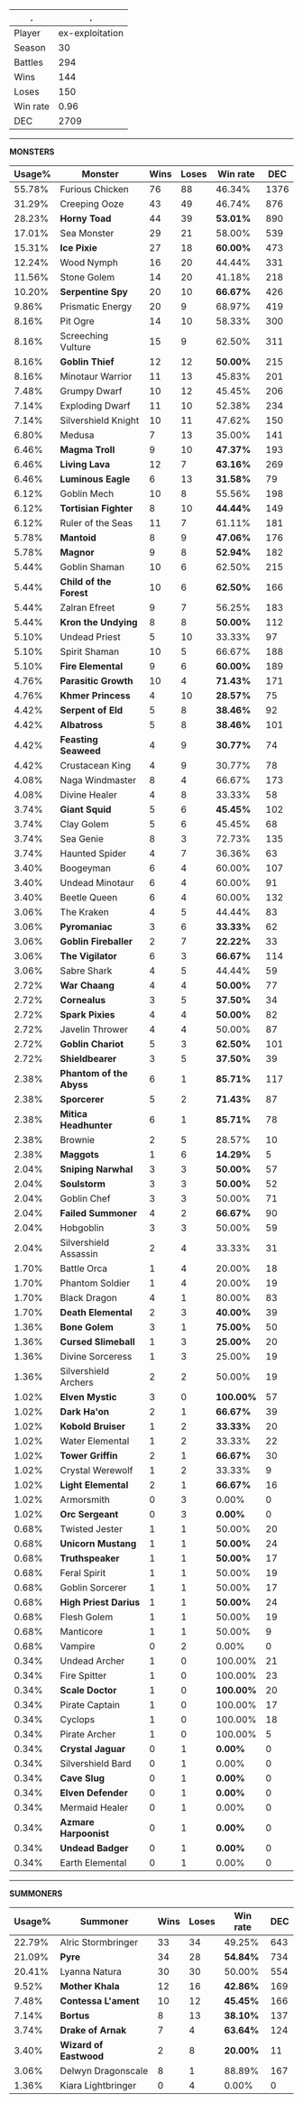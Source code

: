 .|.
|-|-
Player|ex-exploitation
Season|30
Battles|294
Wins|144
Loses|150
Win rate|0.96
DEC|2709

---
**MONSTERS**

Usage%|Monster|Wins|Loses|Win rate|DEC|
-|-|-|-|-|-|
55.78%|Furious Chicken|76|88|46.34%|1376|
31.29%|Creeping Ooze|43|49|46.74%|876|
28.23%|**Horny Toad**|44|39|**53.01%**|890|
17.01%|Sea Monster|29|21|58.00%|539|
15.31%|**Ice Pixie**|27|18|**60.00%**|473|
12.24%|Wood Nymph|16|20|44.44%|331|
11.56%|Stone Golem|14|20|41.18%|218|
10.20%|**Serpentine Spy**|20|10|**66.67%**|426|
9.86%|Prismatic Energy|20|9|68.97%|419|
8.16%|Pit Ogre|14|10|58.33%|300|
8.16%|Screeching Vulture|15|9|62.50%|311|
8.16%|**Goblin Thief**|12|12|**50.00%**|215|
8.16%|Minotaur Warrior|11|13|45.83%|201|
7.48%|Grumpy Dwarf|10|12|45.45%|206|
7.14%|Exploding Dwarf|11|10|52.38%|234|
7.14%|Silvershield Knight|10|11|47.62%|150|
6.80%|Medusa|7|13|35.00%|141|
6.46%|**Magma Troll**|9|10|**47.37%**|193|
6.46%|**Living Lava**|12|7|**63.16%**|269|
6.46%|**Luminous Eagle**|6|13|**31.58%**|79|
6.12%|Goblin Mech|10|8|55.56%|198|
6.12%|**Tortisian Fighter**|8|10|**44.44%**|149|
6.12%|Ruler of the Seas|11|7|61.11%|181|
5.78%|**Mantoid**|8|9|**47.06%**|176|
5.78%|**Magnor**|9|8|**52.94%**|182|
5.44%|Goblin Shaman|10|6|62.50%|215|
5.44%|**Child of the Forest**|10|6|**62.50%**|166|
5.44%|Zalran Efreet|9|7|56.25%|183|
5.44%|**Kron the Undying**|8|8|**50.00%**|112|
5.10%|Undead Priest|5|10|33.33%|97|
5.10%|Spirit Shaman|10|5|66.67%|188|
5.10%|**Fire Elemental**|9|6|**60.00%**|189|
4.76%|**Parasitic Growth**|10|4|**71.43%**|171|
4.76%|**Khmer Princess**|4|10|**28.57%**|75|
4.42%|**Serpent of Eld**|5|8|**38.46%**|92|
4.42%|**Albatross**|5|8|**38.46%**|101|
4.42%|**Feasting Seaweed**|4|9|**30.77%**|74|
4.42%|Crustacean King|4|9|30.77%|78|
4.08%|Naga Windmaster|8|4|66.67%|173|
4.08%|Divine Healer|4|8|33.33%|58|
3.74%|**Giant Squid**|5|6|**45.45%**|102|
3.74%|Clay Golem|5|6|45.45%|68|
3.74%|Sea Genie|8|3|72.73%|135|
3.74%|Haunted Spider|4|7|36.36%|63|
3.40%|Boogeyman|6|4|60.00%|107|
3.40%|Undead Minotaur|6|4|60.00%|91|
3.40%|Beetle Queen|6|4|60.00%|132|
3.06%|The Kraken|4|5|44.44%|83|
3.06%|**Pyromaniac**|3|6|**33.33%**|62|
3.06%|**Goblin Fireballer**|2|7|**22.22%**|33|
3.06%|**The Vigilator**|6|3|**66.67%**|114|
3.06%|Sabre Shark|4|5|44.44%|59|
2.72%|**War Chaang**|4|4|**50.00%**|77|
2.72%|**Cornealus**|3|5|**37.50%**|34|
2.72%|**Spark Pixies**|4|4|**50.00%**|82|
2.72%|Javelin Thrower|4|4|50.00%|87|
2.72%|**Goblin Chariot**|5|3|**62.50%**|101|
2.72%|**Shieldbearer**|3|5|**37.50%**|39|
2.38%|**Phantom of the Abyss**|6|1|**85.71%**|117|
2.38%|**Sporcerer**|5|2|**71.43%**|87|
2.38%|**Mitica Headhunter**|6|1|**85.71%**|78|
2.38%|Brownie|2|5|28.57%|10|
2.38%|**Maggots**|1|6|**14.29%**|5|
2.04%|**Sniping Narwhal**|3|3|**50.00%**|57|
2.04%|**Soulstorm**|3|3|**50.00%**|52|
2.04%|Goblin Chef|3|3|50.00%|71|
2.04%|**Failed Summoner**|4|2|**66.67%**|90|
2.04%|Hobgoblin|3|3|50.00%|59|
2.04%|Silvershield Assassin|2|4|33.33%|31|
1.70%|Battle Orca|1|4|20.00%|18|
1.70%|Phantom Soldier|1|4|20.00%|19|
1.70%|Black Dragon|4|1|80.00%|83|
1.70%|**Death Elemental**|2|3|**40.00%**|39|
1.36%|**Bone Golem**|3|1|**75.00%**|50|
1.36%|**Cursed Slimeball**|1|3|**25.00%**|20|
1.36%|Divine Sorceress|1|3|25.00%|19|
1.36%|Silvershield Archers|2|2|50.00%|19|
1.02%|**Elven Mystic**|3|0|**100.00%**|57|
1.02%|**Dark Ha'on**|2|1|**66.67%**|39|
1.02%|**Kobold Bruiser**|1|2|**33.33%**|20|
1.02%|Water Elemental|1|2|33.33%|22|
1.02%|**Tower Griffin**|2|1|**66.67%**|30|
1.02%|Crystal Werewolf|1|2|33.33%|9|
1.02%|**Light Elemental**|2|1|**66.67%**|16|
1.02%|Armorsmith|0|3|0.00%|0|
1.02%|**Orc Sergeant**|0|3|**0.00%**|0|
0.68%|Twisted Jester|1|1|50.00%|20|
0.68%|**Unicorn Mustang**|1|1|**50.00%**|24|
0.68%|**Truthspeaker**|1|1|**50.00%**|17|
0.68%|Feral Spirit|1|1|50.00%|19|
0.68%|Goblin Sorcerer|1|1|50.00%|17|
0.68%|**High Priest Darius**|1|1|**50.00%**|24|
0.68%|Flesh Golem|1|1|50.00%|19|
0.68%|Manticore|1|1|50.00%|9|
0.68%|Vampire|0|2|0.00%|0|
0.34%|Undead Archer|1|0|100.00%|21|
0.34%|Fire Spitter|1|0|100.00%|23|
0.34%|**Scale Doctor**|1|0|**100.00%**|20|
0.34%|Pirate Captain|1|0|100.00%|17|
0.34%|Cyclops|1|0|100.00%|18|
0.34%|Pirate Archer|1|0|100.00%|5|
0.34%|**Crystal Jaguar**|0|1|**0.00%**|0|
0.34%|Silvershield Bard|0|1|0.00%|0|
0.34%|**Cave Slug**|0|1|**0.00%**|0|
0.34%|**Elven Defender**|0|1|**0.00%**|0|
0.34%|Mermaid Healer|0|1|0.00%|0|
0.34%|**Azmare Harpoonist**|0|1|**0.00%**|0|
0.34%|**Undead Badger**|0|1|**0.00%**|0|
0.34%|Earth Elemental|0|1|0.00%|0|

---
**SUMMONERS**

Usage%|Summoner|Wins|Loses|Win rate|DEC|
-|-|-|-|-|-|
22.79%|Alric Stormbringer|33|34|49.25%|643|
21.09%|**Pyre**|34|28|**54.84%**|734|
20.41%|Lyanna Natura|30|30|50.00%|554|
9.52%|**Mother Khala**|12|16|**42.86%**|169|
7.48%|**Contessa L'ament**|10|12|**45.45%**|166|
7.14%|**Bortus**|8|13|**38.10%**|137|
3.74%|**Drake of Arnak**|7|4|**63.64%**|124|
3.40%|**Wizard of Eastwood**|2|8|**20.00%**|11|
3.06%|Delwyn Dragonscale|8|1|88.89%|167|
1.36%|Kiara Lightbringer|0|4|0.00%|0|
